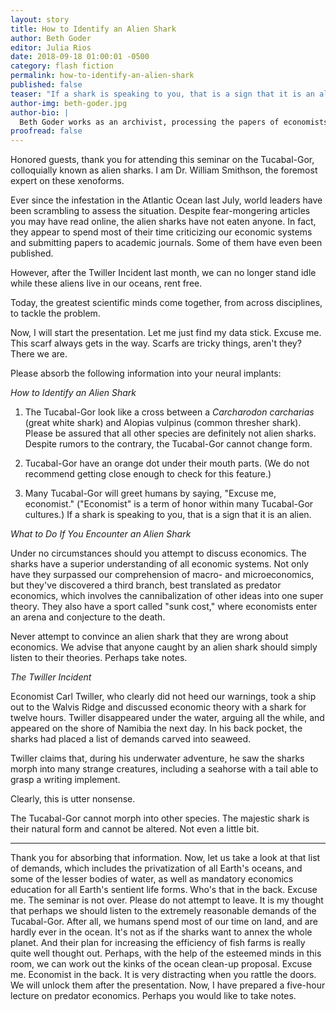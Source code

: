 ```yaml
---
layout: story
title: How to Identify an Alien Shark
author: Beth Goder
editor: Julia Rios
date: 2018-09-18 01:00:01 -0500
category: flash fiction
permalink: how-to-identify-an-alien-shark
published: false
teaser: "If a shark is speaking to you, that is a sign that it is an alien."
author-img: beth-goder.jpg
author-bio: |
  Beth Goder works as an archivist, processing the papers of economists, scientists, and other interesting folks. To her knowledge, she has never processed the papers of an alien shark. Her fiction has appeared in venues such as _Escape Pod_, _Mothership Zeta_, and an anthology from Flame Tree Press. You can find her online at [http://www.bethgoder.com](http://www.bethgoder.com) and on Twitter at [@Beth_Goder](https://www.twitter.com/Beth_Goder).
proofread: false
---
```


Honored guests, thank you for attending this seminar on the Tucabal-Gor, colloquially known as alien sharks. I am Dr. William Smithson, the foremost expert on these xenoforms.Ever since the infestation in the Atlantic Ocean last July, world leaders have been scrambling to assess the situation. Despite fear-mongering articles you may have read online, the alien sharks have not eaten anyone. In fact, they appear to spend most of their time criticizing our economic systems and submitting papers to academic journals. Some of them have even been published.

However, after the Twiller Incident last month, we can no longer stand idle while these aliens live in our oceans, rent free.

Today, the greatest scientific minds come together, from across disciplines, to tackle the problem.

Now, I will start the presentation. Let me just find my data stick. Excuse me. This scarf always gets in the way. Scarfs are tricky things, aren't they? There we are.

Please absorb the following information into your neural implants:

_How to Identify an Alien Shark_

1) The Tucabal-Gor look like a cross between a _Carcharodon carcharias_ (great white shark) and Alopias vulpinus (common thresher shark). Please be assured that all other species are definitely not alien sharks. Despite rumors to the contrary, the Tucabal-Gor cannot change form.

2) Tucabal-Gor have an orange dot under their mouth parts. (We do not recommend getting close enough to check for this feature.)

3) Many Tucabal-Gor will greet humans by saying, "Excuse me, economist." ("Economist" is a term of honor within many Tucabal-Gor cultures.) If a shark is speaking to you, that is a sign that it is an alien._What to Do If You Encounter an Alien Shark_

Under no circumstances should you attempt to discuss economics. The sharks have a superior understanding of all economic systems. Not only have they surpassed our comprehension of macro- and microeconomics, but they've discovered a third branch, best translated as predator economics, which involves the cannibalization of other ideas into one super theory. They also have a sport called "sunk cost," where economists enter an arena and conjecture to the death.

Never attempt to convince an alien shark that they are wrong about economics. We advise that anyone caught by an alien shark should simply listen to their theories. Perhaps take notes._The Twiller Incident_

Economist Carl Twiller, who clearly did not heed our warnings, took a ship out to the Walvis Ridge and discussed economic theory with a shark for twelve hours. Twiller disappeared under the water, arguing all the while, and appeared on the shore of Namibia the next day. In his back pocket, the sharks had placed a list of demands carved into seaweed.

Twiller claims that, during his underwater adventure, he saw the sharks morph into many strange creatures, including a seahorse with a tail able to grasp a writing implement.

Clearly, this is utter nonsense.

The Tucabal-Gor cannot morph into other species. The majestic shark is their natural form and cannot be altered. Not even a little bit.

---

Thank you for absorbing that information. Now, let us take a look at that list of demands, which includes the privatization of all Earth's oceans, and some of the lesser bodies of water, as well as mandatory economics education for all Earth's sentient life forms.Who's that in the back. Excuse me. The seminar is not over. Please do not attempt to leave.It is my thought that perhaps we should listen to the extremely reasonable demands of the Tucabal-Gor. After all, we humans spend most of our time on land, and are hardly ever in the ocean. It's not as if the sharks want to annex the whole planet.And their plan for increasing the efficiency of fish farms is really quite well thought out. Perhaps, with the help of the esteemed minds in this room, we can work out the kinks of the ocean clean-up proposal.Excuse me. Economist in the back. It is very distracting when you rattle the doors. We will unlock them after the presentation.Now, I have prepared a five-hour lecture on predator economics. Perhaps you would like to take notes.
